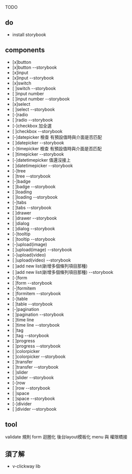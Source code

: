 TODO

## do

- install storybook

## components

- [x]button
- [x]button --storybook
- [x]input
- [x]input --storybook
- [x]switch
- [ ]switch --storybook
- [ ]input number
- [ ]input number --storybook
- [x]select
- [ ]select --storybook
- [-]radio
- [ ]radio --storybook
- [-]checkbox  加全選
- [ ]checkbox  --storybook
- [-]datepicker  檢查 有預設值時與介面是否匹配
- [ ]datepicker --storybook
- [-]timepicker  檢查 有預設值時與介面是否匹配
- [ ]timepicker --storybook
- [-]datetimepicker 值還沒接上
- [ ]datetimepicker --storybook
- [-]tree 
- [ ]tree --storybook
- [-]badge
- [ ]badge --storybook
- [ ]loading
- [ ]loading --storybook
- [-]tabs
- [ ]tabs --storybook
- [ ]drawer 
- [ ]drawer --storybook
- [ ]dialog 
- [ ]dialog --storybook
- [-]tooltip 
- [ ]tooltip --storybook
- [-]upload(image)
- [ ]upload(image) --storybook
- [-]upload(video)
- [ ]upload(video) --storybook
- [ ]add new list(新增多個條列項目那種)
- [ ]add new list(新增多個條列項目那種) --storybook
- [-]form
- [ ]form --storybook
- [-]formitem
- [ ]formitem --storybook
- [-]table
- [ ]table --storybook
- [-]pagination
- [ ]pagination --storybook
- [ ]time line
- [ ]time line --storybook
- [ ]tag
- [ ]tag --storybook
- [ ]progress
- [ ]progress --storybook
- [ ]colorpicker
- [ ]colorpicker --storybook
- [ ]transfer
- [ ]transfer --storybook
- [ ]slider
- [ ]slider --storybook
- [-]row
- [ ]row --storybook
- [ ]space
- [ ]space --storybook
- [-]divider
- [ ]divider --storybook

## tool

validate 規則
form 迴圈化
後台layout模板化
menu 與 權限橋接

## 須了解

- v-clickway lib